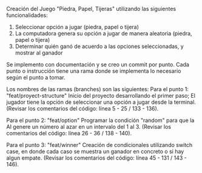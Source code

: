 Creación del Juego "Piedra, Papel, Tijeras" utilizando las siguientes funcionalidades:

1. Seleccionar opción a jugar (piedra, papel o tijera)
2. La computadora genera su opción a jugar de manera aleatoria (piedra, papel o tijera)
3. Determinar quién ganó de acuerdo a las opciones seleccionadas, y mostrar al ganador

Se implemento con documentación y se creo un commit por punto.
Cada punto o instrucción tiene una rama donde se implementa lo necesario según el punto a tomar.

Los nombres de las ramas (branches) son las siguientes:
Para el punto 1: "feat/proyect-structure"
    Inicio del proyecto desarrollando el primer paso; El jugador tiene la opción de seleccionar una opción a jugar desde la terminal.
    (Revisar los comentarios del código: línea 5 - 25 / 133 - 136).

Para el punto 2: "feat/option"
    Programar la condición "random" para que la AI genere un número al azar en un intervalo del 1 al 3.
    (Revisar los comentarios del código: línea 26 - 36 / 138 - 140).

Para el punto 3: "feat/winner"
    Creación de condicionales utilizando switch case, en donde cada caso se muestra un ganador en concreto o si hay algun empate.
    (Revisar los comentarios del código: línea 45 - 131 / 143 - 146).